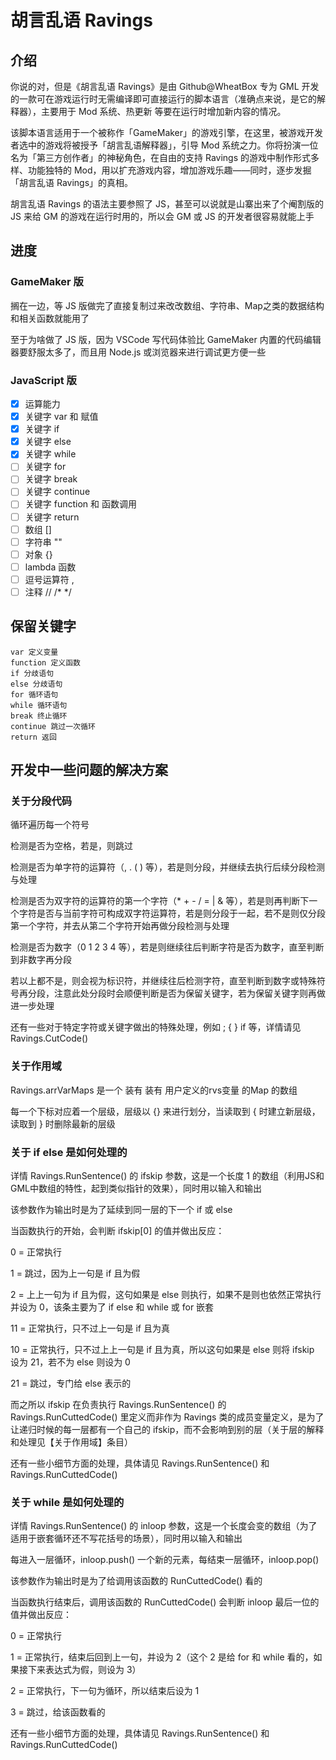 # 胡言乱语 Ravings

## 介绍

你说的对，但是《胡言乱语 Ravings》是由 Github@WheatBox 专为 GML 开发的一款可在游戏运行时无需编译即可直接运行的脚本语言（准确点来说，是它的解释器），主要用于 Mod 系统、热更新 等要在运行时增加新内容的情况。

该脚本语言适用于一个被称作「GameMaker」的游戏引擎，在这里，被游戏开发者选中的游戏将被授予「胡言乱语解释器」，引导 Mod 系统之力。你将扮演一位名为「第三方创作者」的神秘角色，在自由的支持 Ravings 的游戏中制作形式多样、功能独特的 Mod，用以扩充游戏内容，增加游戏乐趣——同时，逐步发掘「胡言乱语 Ravings」的真相。

胡言乱语 Ravings 的语法主要参照了 JS，甚至可以说就是山寨出来了个阉割版的 JS 来给 GM 的游戏在运行时用的，所以会 GM 或 JS 的开发者很容易就能上手

## 进度

### GameMaker 版

搁在一边，等 JS 版做完了直接复制过来改改数组、字符串、Map之类的数据结构和相关函数就能用了

至于为啥做了 JS 版，因为 VSCode 写代码体验比 GameMaker 内置的代码编辑器要舒服太多了，而且用 Node.js 或浏览器来进行调试更方便一些

### JavaScript 版

- [x] 运算能力
- [x] 关键字 var 和 赋值
- [x] 关键字 if
- [x] 关键字 else
- [x] 关键字 while
- [ ] 关键字 for
- [ ] 关键字 break
- [ ] 关键字 continue
- [ ] 关键字 function 和 函数调用
- [ ] 关键字 return
- [ ] 数组 []
- [ ] 字符串 ""
- [ ] 对象 {}
- [ ] lambda 函数
- [ ] 逗号运算符 ,
- [ ] 注释 // /* */

## 保留关键字

    var 定义变量
    function 定义函数
    if 分歧语句
    else 分歧语句
    for 循环语句
    while 循环语句
    break 终止循环
    continue 跳过一次循环
    return 返回

## 开发中一些问题的解决方案

### 关于分段代码

循环遍历每一个符号

检测是否为空格，若是，则跳过

检测是否为单字符的运算符（, . ( ) 等），若是则分段，并继续去执行后续分段检测与处理

检测是否为双字符的运算符的第一个字符（* + - / = | & 等），若是则再判断下一个字符是否与当前字符可构成双字符运算符，若是则分段于一起，若不是则仅分段第一个字符，并去从第二个字符开始再做分段检测与处理

检测是否为数字（0 1 2 3 4 等），若是则继续往后判断字符是否为数字，直至判断到非数字再分段

若以上都不是，则会视为标识符，并继续往后检测字符，直至判断到数字或特殊符号再分段，注意此处分段时会顺便判断是否为保留关键字，若为保留关键字则再做进一步处理

还有一些对于特定字符或关键字做出的特殊处理，例如 ; { } if 等，详情请见 Ravings.CutCode()

### 关于作用域

Ravings.arrVarMaps 是一个 装有 装有 用户定义的rvs变量 的Map 的数组

每一个下标对应着一个层级，层级以 {} 来进行划分，当读取到 { 时建立新层级，读取到 } 时删除最新的层级

### 关于 if else 是如何处理的

详情 Ravings.RunSentence() 的 ifskip 参数，这是一个长度 1 的数组（利用JS和GML中数组的特性，起到类似指针的效果），同时用以输入和输出

该参数作为输出时是为了延续到同一层的下一个 if 或 else

当函数执行的开始，会判断 ifskip[0] 的值并做出反应：

0 = 正常执行

1 = 跳过，因为上一句是 if 且为假

2 = 上上一句为 if 且为假，这句如果是 else 则执行，如果不是则也依然正常执行并设为 0，该条主要为了 if else 和 while 或 for 嵌套

11 = 正常执行，只不过上一句是 if 且为真

10 = 正常执行，只不过上上一句是 if 且为真，所以这句如果是 else 则将 ifskip 设为 21，若不为 else 则设为 0

21 = 跳过，专门给 else 表示的

而之所以 ifskip 在负责执行 Ravings.RunSentence() 的 Ravings.RunCuttedCode() 里定义而非作为 Ravings 类的成员变量定义，是为了让递归时候的每一层都有一个自己的 ifskip，而不会影响到别的层（关于层的解释和处理见【关于作用域】条目）

还有一些小细节方面的处理，具体请见 Ravings.RunSentence() 和 Ravings.RunCuttedCode()

### 关于 while 是如何处理的

详情 Ravings.RunSentence() 的 inloop 参数，这是一个长度会变的数组（为了适用于嵌套循环还不写花括号的场景），同时用以输入和输出

每进入一层循环，inloop.push() 一个新的元素，每结束一层循环，inloop.pop()

该参数作为输出时是为了给调用该函数的 RunCuttedCode() 看的

当函数执行结束后，调用该函数的 RunCuttedCode() 会判断 inloop 最后一位的值并做出反应：

0 = 正常执行

1 = 正常执行，结束后回到上一句，并设为 2（这个 2 是给 for 和 while 看的，如果接下来表达式为假，则设为 3）

2 = 正常执行，下一句为循环，所以结束后设为 1

3 = 跳过，给该函数看的

还有一些小细节方面的处理，具体请见 Ravings.RunSentence() 和 Ravings.RunCuttedCode()
